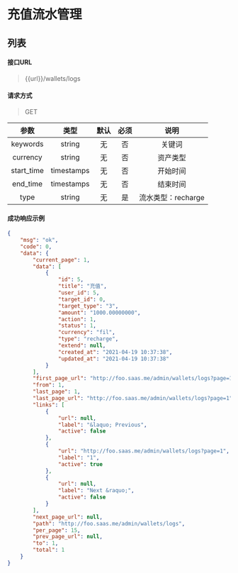 # 充值流水管理

## 列表

#### 接口URL
> {{url}}/wallets/logs

#### 请求方式
> GET

|   参数    |  类型  | 默认 | 必须 |   说明   |
| :-------: | :----: | :--: | :--: | :------: |
|   keywords    | string |  无  |  否  |  关键词  |
|   currency    | string |  无  |  否  | 资产类型 |
| start_time | timestamps  |  无  |  否  | 开始时间 |
| end_time  | timestamps  |  无  |  否  | 结束时间 |
| type  | string  |  无  |  是  | 流水类型：recharge |

#### 成功响应示例

```json
{
    "msg": "ok",
    "code": 0,
    "data": {
        "current_page": 1,
        "data": [
            {
                "id": 5,
                "title": "充值",
                "user_id": 5,
                "target_id": 0,
                "target_type": "3",
                "amount": "1000.00000000",
                "action": 1,
                "status": 1,
                "currency": "fil",
                "type": "recharge",
                "extend": null,
                "created_at": "2021-04-19 10:37:38",
                "updated_at": "2021-04-19 10:37:38"
            }
        ],
        "first_page_url": "http://foo.saas.me/admin/wallets/logs?page=1",
        "from": 1,
        "last_page": 1,
        "last_page_url": "http://foo.saas.me/admin/wallets/logs?page=1",
        "links": [
            {
                "url": null,
                "label": "&laquo; Previous",
                "active": false
            },
            {
                "url": "http://foo.saas.me/admin/wallets/logs?page=1",
                "label": "1",
                "active": true
            },
            {
                "url": null,
                "label": "Next &raquo;",
                "active": false
            }
        ],
        "next_page_url": null,
        "path": "http://foo.saas.me/admin/wallets/logs",
        "per_page": 15,
        "prev_page_url": null,
        "to": 1,
        "total": 1
    }
}
```


